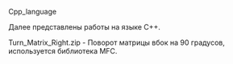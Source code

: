 Cpp_language

Далее представлены работы на языке C++.

Turn_Matrix_Right.zip - Поворот матрицы вбок на 90 градусов, используется библиотека MFC.

